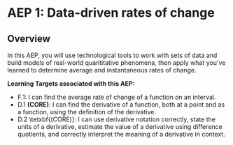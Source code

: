 # AEP 1: Data-driven rates of change 

## Overview 

In this AEP, you will use technological tools to work with sets of data and build models of real-world quantitative phenomena, then apply what you've learned to determine average and instantaneous rates of change.

**Learning Targets associated with this AEP:**

+ F.1: I can find the average rate of change of a function on an interval.
+ D.1 **(CORE)**: I can find the derivative of a function, both at a point and as a function, using the definition of the derivative.
+ D.2 \tetxbf{(CORE)}: I can use derivative notation correctly, state the units of a derivative, estimate the value of a derivative using difference quotients, and correctly interpret the meaning of a derivative in context.
<!--stackedit_data:
eyJoaXN0b3J5IjpbNTI2NDI4NTM0XX0=
-->